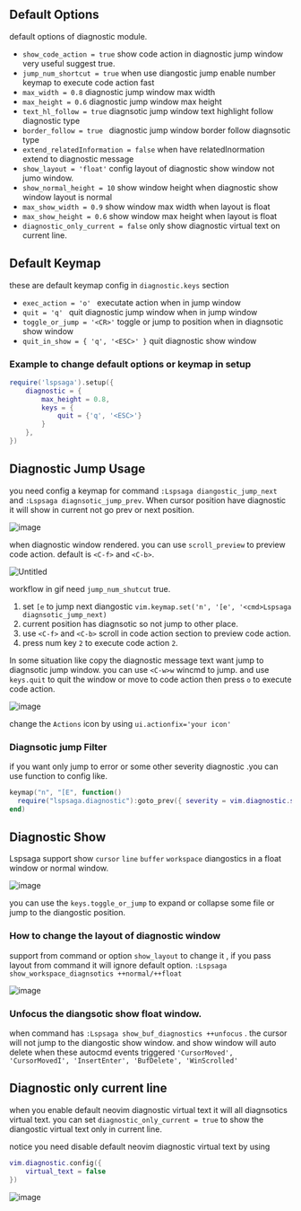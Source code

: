 ## Default Options

default options of diagnostic module. 

- `show_code_action = true`          show code action in diagnostic jump window very useful suggest true.
- `jump_num_shortcut = true`         when use diangostic jump enable number keymap to execute code action fast
- `max_width = 0.8`                  diagnostic jump window max width
- `max_height = 0.6`                 diagnostic jump window max height
- `text_hl_follow = true`           diagnsotic jump window text highlight follow diagnostic type
- `border_follow = true `           diagnostic jump window border follow diagnsotic type
- `extend_relatedInformation = false` when have relatedInormation extend to diagnostic message
- `show_layout = 'float'`            config layout of diagnostic show window not jumo window.
- `show_normal_height = 10`          show window height when diagnostic show window layout is normal
- `max_show_width = 0.9`            show window max width when layout is float
- `max_show_height = 0.6`           show window max height when layout is float
- `diagnostic_only_current = false`  only show diagnostic virtual text on current line.

## Default Keymap

these are default keymap config in `diagnostic.keys` section

- `exec_action = 'o' `              executate action when in jump window
- `quit = 'q' `                     quit diagnostic jump window when in jump window
- `toggle_or_jump = '<CR>'`         toggle or jump to position when in diagnsotic show window
- `quit_in_show = { 'q', '<ESC>' }` quit diagnostic show window

### Example to change default options or keymap in setup

```lua
require('lspsaga').setup({
    diagnostic = {
        max_height = 0.8,
        keys = {
            quit = {'q', '<ESC>'}
        }
    },
})
```

## Diagnostic Jump Usage

you need config a keymap for command `:Lspsaga diangostic_jump_next` and `:Lspsaga diagnsotic_jump_prev`.
When cursor position have diagnostic it will show in current not go prev or next position.

![image](https://github.com/nvimdev/lspsaga.nvim/assets/41671631/d88f9d9f-fae1-47ca-94d2-8ef536e4eb7f)

when diagnostic window rendered. you can use `scroll_preview` to preview code action. default is `<C-f>` and `<C-b>`.

![Untitled](https://github.com/nvimdev/lspsaga.nvim/assets/41671631/91d9c0a0-ee1e-4f70-9d6b-08e32fad8b98)

workflow in gif need `jump_num_shutcut` true.

1. set `[e`  to jump next diangostic `vim.keymap.set('n', '[e', '<cmd>Lspsaga diagnsotic_jump_next)`
2. current position has diagnsotic so not jump to other place.
3. use `<C-f>` and `<C-b>` scroll in code action section to preview code action.
4. press num key `2` to execute code action `2`.

In some situation like copy the diagnostic message text want jump to diagnsotic jump window. you can use `<C-w>w` wincmd to jump. and use `keys.quit` to quit the window or move to code action then press `o` to execute code action.

![image](https://github.com/nvimdev/lspsaga.nvim/assets/41671631/ac085c8e-dd6b-4995-8201-c474966abb61)

change the `Actions` icon by using `ui.actionfix='your icon'`

### Diagnsotic jump Filter

if you want only jump to error or some other severity diagnostic .you can use function to config like.

```lua
keymap("n", "[E", function()
  require("lspsaga.diagnostic"):goto_prev({ severity = vim.diagnostic.severity.ERROR })
end)
```

## Diagnostic Show

Lspsaga support show `cursor` `line` `buffer` `workspace` diangostics in a float window or normal window. 

![image](https://github.com/nvimdev/lspsaga.nvim/assets/41671631/e8e2e3cd-715b-41d4-a526-aa934fe10a80)

you can use the `keys.toggle_or_jump` to expand or collapse some file or jump to the diangostic position.

### How to change the layout of diagnostic window

support from command or option `show_layout` to change it , if you pass layout from command it will ignore default option.
`:Lspsaga show_workspace_diagnsotics ++normal/++float`

![image](https://github.com/nvimdev/lspsaga.nvim/assets/41671631/4ab7dba7-58d3-4d5f-9af9-bba7fd61db95)

### Unfocus the diangsotic show float window.

when command has `:Lspsaga show_buf_diagnostics ++unfocus` . the cursor will not jump to the diangostic show window. and show window will auto delete when these autocmd events triggered `'CursorMoved', 'CursorMovedI', 'InsertEnter', 'BufDelete', 'WinScrolled'`


## Diagnostic  only current line

when you enable default neovim diagnostic virtual text it will all diagnsotics virtual text. you can set `diagnostic_only_current = true` to show the diangostic virtual text only in current line.

notice you need disable default neovim diagnostic virtual text by using

```lua
vim.diagnostic.config({
    virtual_text = false
})
```

![image](https://github.com/nvimdev/lspsaga.nvim/assets/41671631/2a40e1cc-908d-4576-a32d-afcb27800101)